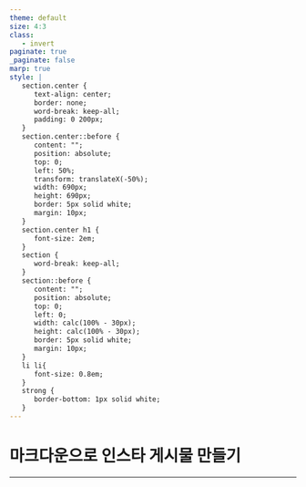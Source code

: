 ```yaml
---
theme: default
size: 4:3
class:
   - invert
paginate: true
_paginate: false
marp: true
style: |
   section.center {
      text-align: center;
      border: none;
      word-break: keep-all;
      padding: 0 200px;
   }
   section.center::before {
      content: "";
      position: absolute;
      top: 0;
      left: 50%;
      transform: translateX(-50%);
      width: 690px;
      height: 690px;
      border: 5px solid white;
      margin: 10px;
   }
   section.center h1 {
      font-size: 2em;
   }
   section {
      word-break: keep-all;
   }
   section::before {
      content: "";
      position: absolute;
      top: 0;
      left: 0;
      width: calc(100% - 30px);
      height: calc(100% - 30px);
      border: 5px solid white;
      margin: 10px;
   }
   li li{
      font-size: 0.8em;
   }
   strong {
      border-bottom: 1px solid white;
   }
---
```

<!-- _class: center invert-->
# 마크다운으로 인스타 게시물 만들기
---
